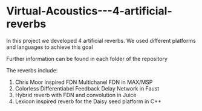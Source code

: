 # Virtual-Acoustics---4-artificial-reverbs

In this project we developed 4 artificial reverbs.
We used different platforms and languages to achieve this goal

Further information can be found in each folder of the repository

The reverbs include:

1. Chris Moor inspired FDN Multichanel FDN in MAX/MSP
2. Colorless Differentiabel Feedback Delay Network in Faust
3. Hybrid reverb with FDN and convolution in Juice
4. Lexicon inspired reverb for the Daisy seed platform in C++

